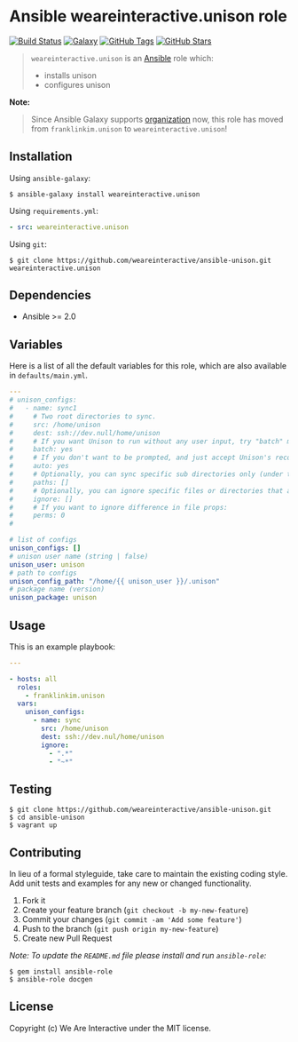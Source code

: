 # Ansible weareinteractive.unison role

[![Build Status](https://img.shields.io/travis/weareinteractive/ansible-unison.svg)](https://travis-ci.org/weareinteractive/ansible-unison)
[![Galaxy](http://img.shields.io/badge/galaxy-weareinteractive.unison-blue.svg)](https://galaxy.ansible.com/weareinteractive/unison)
[![GitHub Tags](https://img.shields.io/github/tag/weareinteractive/ansible-unison.svg)](https://github.com/weareinteractive/ansible-unison)
[![GitHub Stars](https://img.shields.io/github/stars/weareinteractive/ansible-unison.svg)](https://github.com/weareinteractive/ansible-unison)

> `weareinteractive.unison` is an [Ansible](http://www.ansible.com) role which:
>
> * installs unison
> * configures unison

**Note:**

> Since Ansible Galaxy supports [organization](https://www.ansible.com/blog/ansible-galaxy-2-release) now, this role has moved from `franklinkim.unison` to `weareinteractive.unison`!

## Installation

Using `ansible-galaxy`:

```shell
$ ansible-galaxy install weareinteractive.unison
```

Using `requirements.yml`:

```yaml
- src: weareinteractive.unison
```

Using `git`:

```shell
$ git clone https://github.com/weareinteractive/ansible-unison.git weareinteractive.unison
```

## Dependencies

* Ansible >= 2.0

## Variables

Here is a list of all the default variables for this role, which are also available in `defaults/main.yml`.

```yaml
---
# unison_configs:
#   - name: sync1
#     # Two root directories to sync.
#     src: /home/unison
#     dest: ssh://dev.null/home/unison
#     # If you want Unison to run without any user input, try "batch" mode.
#     batch: yes
#     # If you don't want to be prompted, and just accept Unison's recommendation:
#     auto: yes
#     # Optionally, you can sync specific sub directories only (under the root).
#     paths: []
#     # Optionally, you can ignore specific files or directories that are matched with regular expressions.
#     ignore: []
#     # If you want to ignore difference in file props:
#     perms: 0
#

# list of configs
unison_configs: []
# unison user name (string | false)
unison_user: unison
# path to configs
unison_config_path: "/home/{{ unison_user }}/.unison"
# package name (version)
unison_package: unison

```


## Usage

This is an example playbook:

```yaml
---

- hosts: all
  roles:
    - franklinkim.unison
  vars:
    unison_configs:
      - name: sync
        src: /home/unison
        dest: ssh://dev.nul/home/unison
        ignore:
          - ".*"
          - "~*"

```

## Testing

```shell
$ git clone https://github.com/weareinteractive/ansible-unison.git
$ cd ansible-unison
$ vagrant up
```

## Contributing
In lieu of a formal styleguide, take care to maintain the existing coding style. Add unit tests and examples for any new or changed functionality.

1. Fork it
2. Create your feature branch (`git checkout -b my-new-feature`)
3. Commit your changes (`git commit -am 'Add some feature'`)
4. Push to the branch (`git push origin my-new-feature`)
5. Create new Pull Request

*Note: To update the `README.md` file please install and run `ansible-role`:*

```shell
$ gem install ansible-role
$ ansible-role docgen
```

## License
Copyright (c) We Are Interactive under the MIT license.
